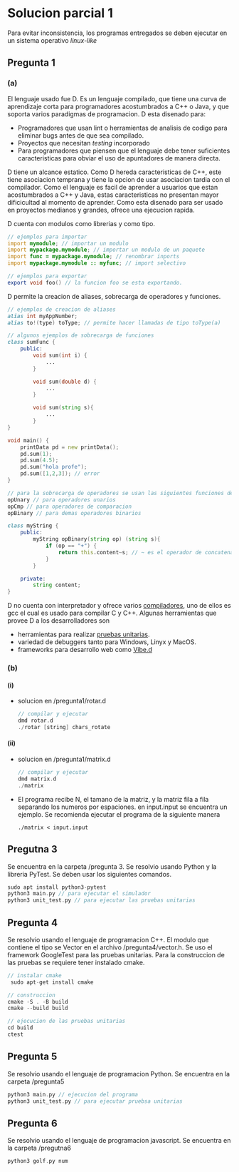 # Solucion parcial 1
Para evitar inconsistencia, los programas entregados se deben ejecutar en un sistema operativo _linux-like_

## Pregunta 1

### (a)
El lenguaje usado fue D. Es un lenguaje compilado, que tiene una curva de aprendizaje corta para programadores acostumbrados a C++ o Java, y que soporta varios paradigmas de programacion. D esta disenado para:

- Programadores que usan lint o herramientas de analisis de codigo para eliminar bugs antes de que sea compilado. 
- Proyectos que necesitan _testing_ incorporado
- Para programadores que piensen que el lenguaje debe tener suficientes caracteristicas para obviar el uso de apuntadores de manera directa.

D tiene un alcance estatico. Como D hereda caracteristicas de C++, este tiene asociacion temprana y tiene la opcion de usar asociacion tardia con el compilador. Como el lenguaje es facil de aprender a usuarios que estan acostumbrados a C++ y Java, estas caracteristicas no presentan mayor dificicultad al momento de aprender. Como esta disenado para ser usado en proyectos medianos y grandes, ofrece una ejecucion rapida.

D cuenta con modulos como librerias y como tipo. 

```d
// ejemplos para importar
import mymodule; // importar un modulo
import mypackage.mymodule; // importar un modulo de un paquete
import func = mypackage.mymodule; // renombrar inports
import mypackage.mymodule :: myfunc; // import selectivo

// ejemplos para exportar
export void foo() // la funcion foo se esta exportando.
```

D permite la creacion de aliases, sobrecarga de operadores y funciones.
```d
// ejemplos de creacion de aliases
alias int myAppNumber;
alias to!(type) toType; // permite hacer llamadas de tipo toType(a)

// algunos ejemplos de sobrecarga de funciones
class sumFunc {
    public:
        void sum(int i) {
            ...
        }

        void sum(double d) {
            ...
        }

        void sum(string s){
            ...
        }
}

void main() {
    printData pd = new printData();
    pd.sum(1);
    pd.sum(4.5);
    pd.sum("hola profe");
    pd.sum([1,2,3]); // error
}

// para la sobrecarga de operadores se usan las siguientes funciones dentro de la clase
opUnary // para operadores unarios
opCmp // para operadores de comparacion
opBinary // para demas operadores binarios

class myString {
    public:
        myString opBinary(string op) (string s){
            if (op == "+") {
                return this.content~s; // ~ es el operador de concatenacion
            }
        }

    private:
        string content;
}
```
D no cuenta con interpretador y ofrece varios [compiladores](https://dlang.org/download.html), uno de ellos es gcc el cual es usado para compilar C y C++. Algunas herramientas que provee D a los desarrolladores son

-  herramientas para realizar [pruebas unitarias](https://dlang.org/spec/unittest.html). 
- variedad de debuggers tanto para Windows, Linyx y MacOS.
- frameworks para desarrollo web como [Vibe.d](https://tour.dlang.org/tour/en/vibed/vibe-d-web-framework)

### (b)
#### (i)
-  solucion en /pregunta1/rotar.d
    ```c
    // compilar y ejecutar
    dmd rotar.d
    ./rotar [string] chars_rotate
    ```
#### (ii)
- solucion en /pregunta1/matrix.d
    ```c
    // compilar y ejecutar
    dmd matrix.d
    ./matrix
    ```
- El programa recibe N, el tamano de la matriz, y la matriz fila a fila separando los numeros por espaciones. en input.input se encuentra un ejemplo. Se recomienda ejecutar el programa de la siguiente manera
    ```
    ./matrix < input.input
    ```

## Pregutna 3
Se encuentra en la carpeta /pregunta 3. Se resolvio usando Python y la libreria PyTest. Se deben usar los siguientes comandos.
```c
sudo apt install python3-pytest
python3 main.py // para ejecutar el simulador
python3 unit_test.py // para ejecutar las pruebas unitarias
```

## Pregunta 4
Se resolvio usando el lenguaje de programacion C++. El modulo que contiene el tipo  se Vector en el archivo /pregunta4/vector.h. Se uso el framework GoogleTest para las pruebas unitarias. Para la construccion de las pruebas se requiere tener instalado cmake.
```cpp
// instalar cmake
 sudo apt-get install cmake
``` 

``` cpp
// construccion
cmake -S . -B build
cmake --build build

// ejecucion de las pruebas unitarias
cd build
ctest
```

## Pregunta 5
Se resolvio usando el lenguaje de programacion Python. Se encuentra en la carpeta /pregunta5
```c
python3 main.py // ejecucion del programa
python3 unit_test.py // para ejecutar pruebsa unitarias
```

## Pregunta 6
Se resolvio usando el lenguaje de programacion javascript. Se encuentra en la carpeta /pregutna6
```c
python3 golf.py num
```